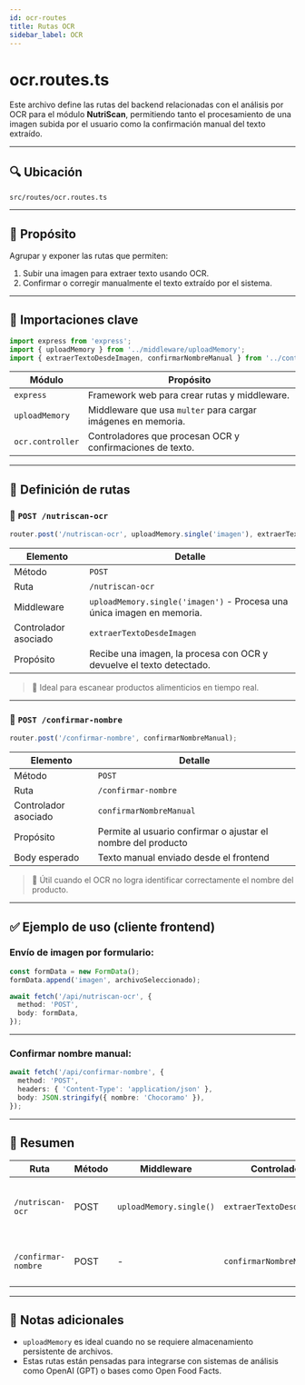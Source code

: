 ```yaml
---
id: ocr-routes
title: Rutas OCR
sidebar_label: OCR
---
```


# ocr.routes.ts

Este archivo define las rutas del backend relacionadas con el análisis por OCR para el módulo **NutriScan**, permitiendo tanto el procesamiento de una imagen subida por el usuario como la confirmación manual del texto extraído.

---

## 🔍 Ubicación

`src/routes/ocr.routes.ts`

---

## 📌 Propósito

Agrupar y exponer las rutas que permiten:

1. Subir una imagen para extraer texto usando OCR.
2. Confirmar o corregir manualmente el texto extraído por el sistema.

---

## 🧩 Importaciones clave

```ts
import express from 'express';
import { uploadMemory } from '../middleware/uploadMemory';
import { extraerTextoDesdeImagen, confirmarNombreManual } from '../controllers/ocr.controller';
````

| Módulo           | Propósito                                                    |
| ---------------- | ------------------------------------------------------------ |
| `express`        | Framework web para crear rutas y middleware.                 |
| `uploadMemory`   | Middleware que usa `multer` para cargar imágenes en memoria. |
| `ocr.controller` | Controladores que procesan OCR y confirmaciones de texto.    |

---

## 🚦 Definición de rutas

### 📌 `POST /nutriscan-ocr`

```ts
router.post('/nutriscan-ocr', uploadMemory.single('imagen'), extraerTextoDesdeImagen);
```

| Elemento             | Detalle                                                                |
| -------------------- | ---------------------------------------------------------------------- |
| Método               | `POST`                                                                 |
| Ruta                 | `/nutriscan-ocr`                                                       |
| Middleware           | `uploadMemory.single('imagen')` - Procesa una única imagen en memoria. |
| Controlador asociado | `extraerTextoDesdeImagen`                                              |
| Propósito            | Recibe una imagen, la procesa con OCR y devuelve el texto detectado.   |

> 🧠 Ideal para escanear productos alimenticios en tiempo real.

---

### 📌 `POST /confirmar-nombre`

```ts
router.post('/confirmar-nombre', confirmarNombreManual);
```

| Elemento             | Detalle                                                       |
| -------------------- | ------------------------------------------------------------- |
| Método               | `POST`                                                        |
| Ruta                 | `/confirmar-nombre`                                           |
| Controlador asociado | `confirmarNombreManual`                                       |
| Propósito            | Permite al usuario confirmar o ajustar el nombre del producto |
| Body esperado        | Texto manual enviado desde el frontend                        |

> 🔎 Útil cuando el OCR no logra identificar correctamente el nombre del producto.

---

## ✅ Ejemplo de uso (cliente frontend)

### Envío de imagen por formulario:

```ts
const formData = new FormData();
formData.append('imagen', archivoSeleccionado);

await fetch('/api/nutriscan-ocr', {
  method: 'POST',
  body: formData,
});
```

---

### Confirmar nombre manual:

```ts
await fetch('/api/confirmar-nombre', {
  method: 'POST',
  headers: { 'Content-Type': 'application/json' },
  body: JSON.stringify({ nombre: 'Chocoramo' }),
});
```

---

## 📝 Resumen

| Ruta                | Método | Middleware              | Controlador               | Propósito                              |
| ------------------- | ------ | ----------------------- | ------------------------- | -------------------------------------- |
| `/nutriscan-ocr`    | POST   | `uploadMemory.single()` | `extraerTextoDesdeImagen` | Procesar imagen y extraer texto OCR    |
| `/confirmar-nombre` | POST   | -                       | `confirmarNombreManual`   | Confirmar o corregir el texto extraído |

---

## 🧠 Notas adicionales

* `uploadMemory` es ideal cuando no se requiere almacenamiento persistente de archivos.
* Estas rutas están pensadas para integrarse con sistemas de análisis como OpenAI (GPT) o bases como Open Food Facts.
